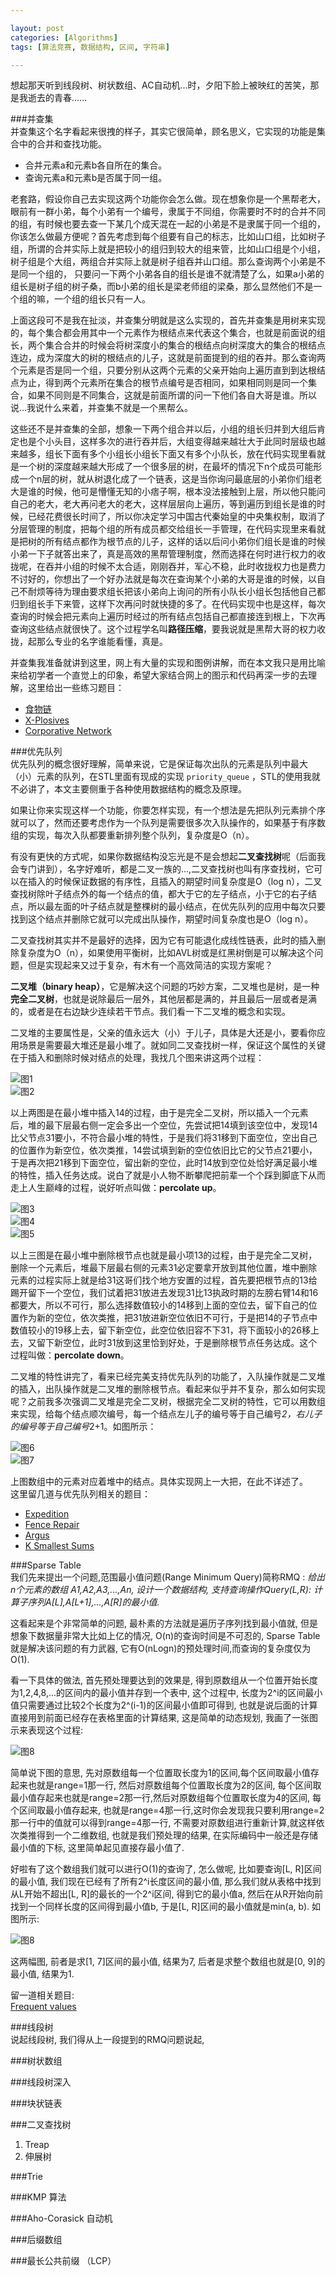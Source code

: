 ```yaml
---

layout: post
categories: [Algorithms]
tags: [算法竞赛, 数据结构, 区间, 字符串]

---
```


想起那天听到线段树、树状数组、AC自动机...时，夕阳下脸上被映红的苦笑，那是我逝去的青春......  

###并查集  
并查集这个名字看起来很拽的样子，其实它很简单，顾名思义，它实现的功能是集合中的合并和查找功能。  

- 合并元素a和元素b各自所在的集合。  
- 查询元素a和元素b是否属于同一组。  

老套路，假设你自己去实现这两个功能你会怎么做。现在想象你是一个黑帮老大，眼前有一群小弟，每个小弟有一个编号，隶属于不同组，你需要时不时的合并不同的组，有时候也要去查一下某几个成天混在一起的小弟是不是隶属于同一个组的，你该怎么做最方便呢？首先考虑到每个组要有自己的标志，比如山口组，比如树子组，所谓的合并实际上就是把较小的组归到较大的组来管，比如山口组是个小组，树子组是个大组，两组合并实际上就是树子组吞并山口组。那么查询两个小弟是不是同一个组的， 只要问一下两个小弟各自的组长是谁不就清楚了么，如果a小弟的组长是树子组的树子桑，而b小弟的组长是梁老师组的梁桑，那么显然他们不是一个组的嘛，一个组的组长只有一人。  

上面这段可不是我在扯淡，并查集分明就是这么实现的，首先并查集是用树来实现的，每个集合都会用其中一个元素作为根结点来代表这个集合，也就是前面说的组长，两个集合合并的时候会将树深度小的集合的根结点向树深度大的集合的根结点连边，成为深度大的树的根结点的儿子，这就是前面提到的组的吞并。那么查询两个元素是否是同一个组，只要分别从这两个元素的父亲开始向上遍历直到到达根结点为止，得到两个元素所在集合的根节点编号是否相同，如果相同则是同一个集合，如果不同则是不同集合，这就是前面所谓的问一下他们各自大哥是谁。所以说...我说什么来着，并查集不就是一个黑帮么。  

这些还不是并查集的全部，想象一下两个组合并以后，小组的组长归并到大组后肯定也是个小头目，这样多次的进行吞并后，大组变得越来越壮大于此同时层级也越来越多，组长下面有多个小组长小组长下面又有多个小队长，放在代码实现里看就是一个树的深度越来越大形成了一个很多层的树，在最坏的情况下n个成员可能形成一个n层的树，就从树退化成了一个链表，这是当你询问最底层的小弟你们组老大是谁的时候，他可是懵懂无知的小痞子啊，根本没法接触到上层，所以他只能问自己的老大，老大再问老大的老大，这样层层向上遍历，等到遍历到组长是谁的时候，已经花费很长时间了，所以你决定学习中国古代秦始皇的中央集权制，取消了分层管理的制度，把每个组的所有成员都交给组长一手管理，在代码实现里来看就是把树的所有结点都作为根节点的儿子，这样的话以后问小弟你们组长是谁的时候小弟一下子就答出来了，真是高效的黑帮管理制度，然而选择在何时进行权力的收拢呢，在吞并小组的时候不太合适，刚刚吞并，军心不稳，此时收拢权力也是费力不讨好的，你想出了一个好办法就是每次在查询某个小弟的大哥是谁的时候，以自己不耐烦等待为理由要求组长把该小弟向上询问的所有小队长小组长包括他自己都归到组长手下来管，这样下次再问时就快捷的多了。在代码实现中也是这样，每次查询的时候会把元素向上遍历时经过的所有结点包括自己都直接连到根上，下次再查询这些结点就很快了。这个过程学名叫**路径压缩**，要我说就是黑帮大哥的权力收拢，起那么专业的名字谁能看懂，真是。  

并查集我准备就讲到这里，网上有大量的实现和图例讲解，而在本文我只是用比喻来给初学者一个直觉上的印象，希望大家结合网上的图示和代码再深一步的去理解，这里给出一些练习题目：  

- [食物链](http://poj.org/problem?id=1182)  
- [X-Plosives](http://uva.onlinejudge.org/index.php?option=com_onlinejudge&Itemid=8&page=show_problem&problem=3601)  
- [Corporative Network](http://uva.onlinejudge.org/index.php?option=com_onlinejudge&Itemid=8&category=446&page=show_problem&problem=4075)  

###优先队列  
优先队列的概念很好理解，简单来说，它是保证每次出队的元素是队列中最大（小）元素的队列，在STL里面有现成的实现 `priority_queue` ，STL的使用我就不必讲了，本文主要侧重于各种使用数据结构的概念及原理。  

如果让你来实现这样一个功能，你要怎样实现，有一个想法是先把队列元素排个序就可以了，然而还要考虑作为一个队列是需要很多次入队操作的，如果基于有序数组的实现，每次入队都要重新排列整个队列，复杂度是O（n）。  

有没有更快的方式呢，如果你数据结构没忘光是不是会想起**二叉查找树**呢（后面我会专门讲到），名字好难听，都是二叉一族的...,二叉查找树也叫有序查找树，它可以在插入的时候保证数据的有序性，且插入的期望时间复杂度是O（log n），二叉查找树除叶子结点外的每一个结点的值，都大于它的左子结点，小于它的右子结点，所以最左面的叶子结点就是整棵树的最小结点，在优先队列的应用中每次只要找到这个结点并删除它就可以完成出队操作，期望时间复杂度也是O（log n）。  

二叉查找树其实并不是最好的选择，因为它有可能退化成线性链表，此时的插入删除复杂度为O（n），如果使用平衡树，比如AVL树或是红黑树倒是可以解决这个问题，但是实现起来又过于复杂，有木有一个高效简洁的实现方案呢？  

**二叉堆（binary heap）**，它是解决这个问题的巧妙方案，二叉堆也是树，是一种**完全二叉树**，也就是说除最后一层外，其他层都是满的，并且最后一层或者是满的，或者是在右边缺少连续若干节点。我们看一下二叉堆的概念和实现。  

二叉堆的主要属性是，父亲的值永远大（小）于儿子，具体是大还是小，要看你应用场景是需要最大堆还是最小堆了。就如同二叉查找树一样，保证这个属性的关键在于插入和删除时候对结点的处理，我找几个图来讲这两个过程：  

![图1](https://raw2.github.com/ellochen/Img-store/master/heap1.png)  
![图2](https://raw2.github.com/ellochen/Img-store/master/heap2.png)  

以上两图是在最小堆中插入14的过程，由于是完全二叉树，所以插入一个元素后，堆的最下层最右侧一定会多出一个空位，先尝试把14填到该空位中，发现14比父节点31要小，不符合最小堆的特性，于是我们将31移到下面空位，空出自己的位置作为新空位，依次类推，14尝试填到新的空位依旧比它的父节点21要小，于是再次把21移到下面空位，留出新的空位，此时14放到空位处恰好满足最小堆的特性，插入任务达成。说白了就是小人物不断攀爬把前辈一个个踩到脚底下从而走上人生巅峰的过程，说好听点叫做：**percolate up**。  

![图3](https://raw2.github.com/ellochen/Img-store/master/heap3.png)  
![图4](https://raw2.github.com/ellochen/Img-store/master/heap4.png)  
![图5](https://raw2.github.com/ellochen/Img-store/master/heap5.png)  

以上三图是在最小堆中删除根节点也就是最小项13的过程，由于是完全二叉树，删除一个元素后，堆最下层最右侧的元素31必定要拿开放到其他位置，堆中删除元素的过程实际上就是给31这哥们找个地方安置的过程，首先要把根节点的13给踢开留下一个空位，我们试着把31放进去发现31比13执政时期的左膀右臂14和16都要大，所以不可行，那么选择数值较小的14移到上面的空位去，留下自己的位置作为新的空位，依次类推，把31放进新空位依旧不可行，于是把14的子节点中数值较小的19移上去，留下新空位，此空位依旧容不下31，将下面较小的26移上去，又留下新空位，此时31放到这里恰到好处，于是删除根节点任务达成。这个过程叫做：**percolate down**。  

二叉堆的特性讲完了，看来已经完美支持优先队列的功能了，入队操作就是二叉堆的插入，出队操作就是二叉堆的删除根节点。看起来似乎并不复杂，那么如何实现呢？之前我多次强调二叉堆是完全二叉树，根据完全二叉树的特性，它可以用数组来实现，给每个结点顺次编号，每一个结点左儿子的编号等于自己编号*2，右儿子的编号等于自己编号*2+1。如图所示：  

![图6](https://raw2.github.com/ellochen/Img-store/master/heap8.png)  
![图7](https://raw2.github.com/ellochen/Img-store/master/heap9.png)  

上图数组中的元素对应着堆中的结点。具体实现网上一大把，在此不详述了。  
这里留几道与优先队列相关的题目：  

- [Expedition](http://poj.org/problem?id=2431)  
- [Fence Repair](http://poj.org/problem?id=3253)  
- [Argus](http://uva.onlinejudge.org/index.php?option=com_onlinejudge&Itemid=8&category=247&page=show_problem&problem=3644)  
- [K Smallest Sums](http://uva.onlinejudge.org/index.php?option=com_onlinejudge&Itemid=8&category=229&page=show_problem&problem=3148)  

###Sparse Table  
我们先来提出一个问题,范围最小值问题(Range Minimum Query)简称RMQ : *给出n个元素的数组 A1,A2,A3,...,An, 设计一个数据结构, 支持查询操作Query(L,R): 计算子序列A[L],A[L+1],...,A[R]的最小值.*  

这看起来是个非常简单的问题, 最朴素的方法就是遍历子序列找到最小值就, 但是想象下数据量非常大比如上亿的情况, O(n)的查询时间是不可忍的, Sparse Table就是解决该问题的有力武器, 它有O(nLogn)的预处理时间,而查询的复杂度仅为O(1).  

看一下具体的做法, 首先预处理要达到的效果是, 得到原数组从一个位置开始长度为1,2,4,8,...的区间内的最小值并存到一个表中, 这个过程中, 长度为2^i的区间最小值只需要通过比较2个长度为2^(i-1)的区间最小值即可得到, 也就是说后面的计算直接用到前面已经存在表格里面的计算结果, 这是简单的动态规划, 我画了一张图示来表现这个过程:  

![图8](https://raw2.github.com/ellochen/Img-store/master/st1.png)  

简单说下图的意思, 先对原数组每一个位置取长度为1的区间,每个区间取最小值存起来也就是range=1那一行, 然后对原数组每个位置取长度为2的区间, 每个区间取最小值存起来也就是range=2那一行,然后对原数组每个位置取长度为4的区间, 每个区间取最小值存起来, 也就是range=4那一行,这时你会发现我只要利用range=2那一行中的值就可以得到range=4那一行, 不需要对原数组进行重新计算,就这样依次类推得到一个二维数组, 也就是我们预处理的结果, 在实际编码中一般还是存储最小值的下标, 这里简单起见直接存最小值了.  

好啦有了这个数组我们就可以进行O(1)的查询了, 怎么做呢,  比如要查询[L, R]区间的最小值, 我们现在已经有了所有2^i长度区间的最小值, 那么我们就从表格中找到从L开始不超出[L, R]的最长的一个2^i区间, 得到它的最小值a, 然后在从R开始向前找到一个同样长度的区间得到最小值b, 于是[L, R]区间的最小值就是min(a, b). 如图所示:  

![图8](https://raw2.github.com/ellochen/Img-store/master/st2_.png)  

这两幅图, 前者是求[1, 7]区间的最小值, 结果为7, 后者是求整个数组也就是[0, 9]的最小值, 结果为1.  

留一道相关题目:  
[Frequent values](http://uva.onlinejudge.org/index.php?option=onlinejudge&page=show_problem&problem=2176)   

###线段树  
说起线段树, 我们得从上一段提到的RMQ问题说起, 

###树状数组  

###线段树深入  

###块状链表

###二叉查找树  
1. Treap  
2. 伸展树  

###Trie

###KMP 算法

###Aho-Corasick 自动机  

###后缀数组  

###最长公共前缀 （LCP）  

